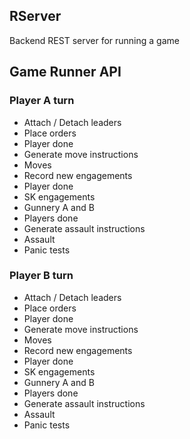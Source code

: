 ## RServer

Backend REST server for running a game

## Game Runner API

### Player A turn
- Attach / Detach leaders
- Place orders
- Player done
- Generate move instructions
- Moves
- Record new engagements
- Player done
- SK engagements
- Gunnery A and B
- Players done
- Generate assault instructions
- Assault
- Panic tests
### Player B turn
- Attach / Detach leaders
- Place orders
- Player done
- Generate move instructions
- Moves
- Record new engagements
- Player done
- SK engagements
- Gunnery A and B
- Players done
- Generate assault instructions
- Assault
- Panic tests



